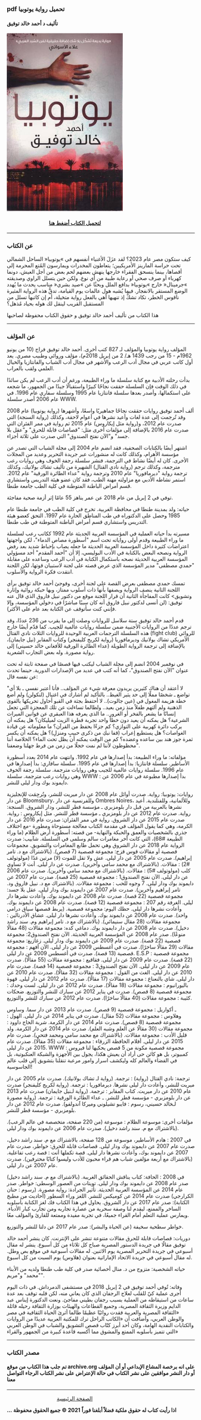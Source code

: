 ### pdf تحميل رواية يوتوبيا 
#### تأليف د أحمد خالد توفيق
![](https://raw.githubusercontent.com/iqraa4u/iqraa4u.github.io/main/images%20(3).jpeg)

#### &nbsp; &nbsp; &nbsp; &nbsp; &nbsp; &nbsp; &nbsp; &nbsp;&nbsp;&nbsp; &nbsp; &nbsp; &nbsp; &nbsp; &nbsp; &nbsp; &nbsp; &nbsp; [ لتحميل الكتاب أضغط هنا ](https://foulabook.com/book/downloading/690961188)

----
### عن الكتاب
كيف ستكون مصر عام 2023؟
لقد عزَلَ الأغنياء أنفسهم في »يوتوبيا« الساحل الشمالي تحت حراسة المارينز
الأمريكيين؛ يتعاطون المخدرات ويمارسون المُتع المحرمة إلى أقصاها، بينما
ينسحق الفقراء خارجها ينهش بعضهم لحم بعض من أجل العيش، دونما
كهرباء أو صرف صحي أو رعاية طبية من أي نوع. ولكن حين يتسلل الراوي
وصديقته »جرمينال« خارج »يوتوبيا« بدافع الملل وبحثًا عن »صيد بشري«
مناسب يحدث ما يُهدد الوضع المستقر بالانفجار.
فيما يُشبه هول عالمات يوم القيامة، تدقُّ هذه الرواية المثيرة ناقوس الخطر،
تكاد تشكُّ إذ تنهيها أهي بالفعل رواية متخيلة، أم إن كاتبها تسلل من
المستقبل القريب لينقل لك هوله بحياد مُذهل؟

هذا الكتاب من تأليف أحمد خالد توفيق و حقوق الكتاب محفوظة لصاحبها

----
### عن المؤلف 
المؤلف رواية يوتوبيا والمؤلف لـ 827 كتب أخرى.
أحمد خالد توفيق فراج (10 من يونيو 1962م - 15 من رجب 1439 هـ/ 2 من إبريل 2018م)، مؤلف وروائي وطبيب مصري. يعد أول كاتب عربي في مجال أدب الرعب والأشهر في مجال أدب الشباب والفانتازيا والخيال العلمي ولقب بالعراب.

بدأت رحلته الأدبية مع كتابة سلسلة ما وراء الطبيعة، ورغم أن أدب الرعب لم يكن سائدًا في ذلك الوقت فإن السلسلة حققت نجاحًا كبيرًا واستقبالًا جيدًا من الجمهور، ما شجعه على استكمالها، وأصدر بعدها سلسلة فانتازيا عام 1995 وسلسلة سفاري عام 1996. في عام 2006 أصدر سلسلة WWW.

ألف أحمد توفيق روايات حققت نجاحًا جماهيريًا واسعًا، وأشهرها (رواية يوتوبيا) عام 2008 وقد تُرجمت إلى عدة لغات وأعيد نشرها في أعوام لاحقة، وكذلك (رواية السنجة) التي صدرت عام 2012، و(رواية مثل إيكاروس) عام 2015 ثم رواية في ممر الفئران التي صدرت عام 2016 بالإضافة إلى مؤلفات أخرى مثل: "قصاصات قابلة للحرق" و"عقل بلا جسد" و"الآن نفتح الصندوق" التي صدرت على ثلاثة أجزاء.

اشتهر أيضًا بالكتابات الصحفية، فقد انضم عام 2004 إلى مجلة الشباب التي تصدر عن مؤسسة الأهرام، وكذلك كانت له منشورات عبر جريدة التحرير وعديد من المجلات الأخرى. كان له أيضًا نشاط في الترجمة، فنشر سلسلة رجفة الخوف وهي روايات رعب مترجمة، وكذلك ترجم (رواية نادي القتال) الشهيرة من تأليف تشاك بولانيك، وكذلك ترجمة رواية "ديرمافوريا" عام 2010 وترجمة رواية "عداء الطائرة الورقية" عام 2012. استمر نشاطه الأدبي مع مزاولته مهنة الطب، فقد كان عضو هيئة التدريس واستشاري قسم أمراض الباطنة المتوطنة في كلية الطب جامعة طنطا.

توفي في 2 إبريل من عام 2018 عن عمر يناهز 55 عامًا إثر أزمة صحية مفاجئة.

حياته:
ولد بمدينة طنطا في محافظة الغربية. تخرج في كلية الطب في جامعة طنطا عام 1985 وحصل على الدكتوراه في طب المناطق الحارة عام 1997. التحق كعضو هيئة التدريس واستشاري قسم أمراض الباطنة المتوطنة في طب طنطا.

مسيرته
بدأ حياته العملية في المؤسسة العربية الحديثة عام 1992 ككاتب رعب لسلسلة ما وراء الطبيعة وقدم أولى رواياته تحت اسم "أسطورة مصاص الدماء"، لكن واجهتها اعتراضات كثيرة داخل المؤسسة العربية الحديثة ما جعله يصاب بإحباط شديد بعد رفض الرواية ونصحه البعض بالكتابة في الأدب البوليسي، إلا أن "أحمد المقدم" أحد مسؤولي المؤسسة العربية الحديثة نصحه باستكمال الكتابة في أدب الرعب وساعده على مقابلة "حمدي مصطفى" مدير المؤسسة الذي عرض قصته على لجنة لاستبيان قوتها، لكن اللجنة انتقدت فكرة الرواية والأسلوب.

تمسك حمدي مصطفى بعرض القصة على لجنة أخرى، وفوجئ أحمد خالد توفيق برأي اللجنة الثانية ينصف الرواية ويصفها بأنها ذات أسلوب ممتاز، وبها حبكة روائية وإثارة وتشويق> كانت المفاجأة الثانية أن قرار اللجنة موقع من دكتور نبيل فاروق الذي قال عنه توفيق: (لن أنسى لدكتور نبيل فاروق أنه كان سببًا مباشرًا في دخولي المؤسسة، وإلا فإنني كنت سأتوقف عن الكتابة بعد عام على الأكثر).

قدم أحمد خالد توفيق ستة سلاسل للروايات وصلت إلى ما يقرب من 236 عددًا، وقد ترجم عددًا من الروايات الأجنبية ضمن سلسلة روايات عالمية للجيب. كما قدّم أيضًا خارج هذه السلسلة الترجمات العربية الوحيدة للروايات الثلاث نادي القتال (fight club) للروائي الأمريكي تشاك بولانيك وديرمافوريا (رواية لكريج كليفنجر) وكتاب المقابر (نيل جايمان)، بالإضافة إلى ترجمة الرواية الطويلة (عداء الطائرة الورقية للأفغاني خالد حسيني) إلى رواية مصورة. وله بعض التجارب الشعرية.

في نوفمبر 2004 انضم إلى مجلة الشباب ليكتب فيها قصصًا في صفحة ثابتة له تحت عنوان "الآن نفتح الصندوق"، كما أنه كتب في عديد من الإصدارات الدورية. حينما تحدث عن نفسه قال:

"لا أعتقد أن هناك كثيرين يريدون معرفة شيء عن المؤلف.. فأنا أعتبر نفسي ـ بلا أي تواضع ـ شخصًا مملًا إلى حد يثير الغيظ.. بالتأكيد لم أشارك في اغتيال (لنكولن) ولم أضع خطة هزيمة المغول في (عين جالوت).. لا أحتفظ بجثة في القبو أحاول تحريكها بالقوى الذهنية ولم ألتهم طفلاً منذ زمن بعيد.. ولطالما تساءلت عن تلك المعجزة التي تجعل إنسانًا ما يشعر بالفخر أو الغرور.. ما الذي يعرفه هذا العبقري عن قوانين الميراث الشرعية؟ هل يمكنه أن يعيد دون خطأ واحد تجربة قطرة الزيت لميليكان؟ هل يمكنه أن يركب دائرة كهربية على التوازي؟ كم جزءًا يحفظ من القرآن؟ ما معلوماته عن قيادة الغواصات؟ هل يستطيع إعراب (قفا نبكِ من ذكرى حبيبٍ ومنزلِ)؟ هل يمكنه أن يكسر ثمرة جوز هند بين ساعده وعضده؟ كم من الوقت يمكنه أن يظل تحت الماء؟ الخلاصة أننا محظوظون لأننا لم نمت خجلًا من زمن من فرط جهلنا وضعفنا".

مؤلفاته:
ما وراء الطبيعة: بدأ إصدارها في عام 1992. وانتهت عام 2014 بعدد أسطورة الأساطير.
سلسلة فانتازيا: بدأ إصدارها في عام 1995.
سلسلة سافاري: بدأ إصدارها في عام 1996.
سلسلة روايات عالمية للجيب وهي روايات مترجمة.
سلسلة رجفة الخوف وهي روايات رعب مترجمة.
سلسلة WWW : بدأ إصدارها مطبوعة في عام 2006 عن دايموند بوك ودار ليلى للنشر.

روايات:
يوتوبيا: رواية. صدرت أوائل عام 2008 عن دار ميريت للنشر، وتُرجِمَت للإنجليزية عن دار Bloomsbury، وللفرنسية عن دار Ombres Noires، وللألمانية، وللفنلندية. أعيد نشرها بالعربية من قبل دار بلومزبري ـ مؤسسة قطر للنشر، ودار الشروق.
السنجة: رواية. صدرت عام 2012 عن دار بلومزبري ـ مؤسسة قطر للنشر.
مثل إيكاروس : رواية. صدرت عام 2015 عن دار الشروق.
رواية في ممر الفئران: صدرت عام 2016 عن دار الكرمة، وهي كما يقول المؤلف في مقدمة الكتاب معالجة مستوحاة ومطورة -مع اختلاف جذري بالشخصيات والعمق والحبكة والنهاية- من قصته: أسطورة أرض الظلام (ما وراء الطبيعة #68)، التي كانت آخر مغامرات سالم وسلمى في السلسلة.
شآبيب: صدرت الرواية عام 2018 عن دار الشروق وهي تحمل طابع المغامرات والتشويق.
مجموعات قصصية أو مقالات
قوس قزح: مجموعة قصصية (7 قصص). (بالاشتراك مع د. تامر إبراهيم). صدرت عام 2005 عن دار ليلى.
عش ولا تقل للموت (لا) مرتين غدًا (مولوتولف #2) : مقالات. (بالاشتراك مع محمد سامي وآخرين). صدرت عن دار ليلى.
أنت لا تساوي كلب (مولوتولف #5) : مقالات. (بالاشتراك مع محمد سامي وآخرين). صدرت عام 2006 عن دار ليلى.
الآن نفتح الصندوق1 : مجموعة قصصية (25 قصة). صدرت عام 2007 عن دايموند بوك ودار ليلى.
7 وجوه للحب : مجموعة مقالات. (بالاشتراك مع د. نبيل فاروق ود. تامر إبراهيم وآخرين). صدرت عام 2007 عن دايموند بوك ودار ليلى.
عقل بلا جسد: مجموعة قصصية (22 قصة). صدرت عام 2008 عن دايموند بوك. وأعادت نشرها دار ليلى.
الغرفة رقم 207 : مجموعة قصصية (12 قصة). صدرت عام 2008 عن دايموند بوك. وأعادت نشرها دار ليلى.
حظك اليوم: مجموعة قصصية. (يربط قصصها سياق درامي واحد). صدرت عام 2008 عن دايموند بوك. وأعادت نشرها دار ليلى.
عشاق الأدرنالين : مجموعة مقالات (28 مقال سنيمائي). (بالاشتراك مع د. تامر إبراهيم وم. سند راشد دخيل). صدرت عام 2008 عن دار دايموند بوك.
دماغي كده: مجموعة مقالات (48 مقالًا منوعًا). صدر عام 2008 عن المؤسسة العربية الحديثة.
الآن نفتح الصندوق2: مجموعة قصصية (22 قصة). صدرت عام 2009 عن دايموند بوك ودار ليلى.
زغازيغ: مجموعة مقالات (29 مقالًا ساخرًا). صدرت في أغسطس 2009 عن دار ليلى.
الآن أفهم : مجموعة قصصية (13 قصة). صدرت في أغسطس 2009 عن دار ليلى.
E.S.P : مجموعة قصصية (22 قصة). صدرت عام 2009 عن دار ليلى.
فقاقيع : مجموعة مقالات (55 مقالًا). صدرت عام 2009 عن دار ليلى.
الآن نفتح الصندوق3 : مجموعة قصصية (14 قصة). صدرت عام 2010 عن دار ليلى.
الغث من القول : مجموعة مقالات (32 مقالًا). صدرت عام 2010 عن دار ليلى.
شاي بالنعناع : مجموعة مقالات (17 مقالًا). صدرت عام 2012 عن دار ليلى.
قهوة باليورانيوم : مجموعة مقالات (18 مقالًا). صدرت عام 2012 عن دار ليلى.
لست وحدك : مجموعة قصصية (8 قصص). صدرت في يناير 2012 عن سبارك للنشر والتوزيع.
ضحكات كئيبة : مجموعة مقالات (40 مقالًا ساخرًا). صدرت عام 2012 عن سبارك للنشر والتوزيع.

ـ أكواريل : مجموعة قصصية (9 قصص). صدرت عام 2013 عن دار سما.
وساوس وهلاوس : مجموعة مقالات (52 مقال). صدرت في يناير 2014 عن دار ليلى.
الهول : مجموعة قصصية (8 قصص). صدرت عام 2014 عن دار الكرمة.
شربة الحاج داوود : مجموعة مقالات (30 مقالًا عن العلم وشبه العلم). صدرت عام 2014 عن دار الكرمة.
ولد قليل الأدب : مجموعة مقالات. (بالاشتراك مع محمد سامي ومحمد فتحي). صدرت عام 2015 عن دار ليلى.
أفلام الحافظة الزرقاء : مجموعة مقالات (35 مقالًا). صدرت عام 2015 عن دار ليلى.
WWW : مجموعة قصصية مكونة من 5 قصص يحكيها لنا فيروس كمبيوتر، بل هو كائن حى أراد أن يعيش هكذا، يجول بين الأجهزة والشبكة العنكبوتية، بل في الفضاء والعالم كله وليكشف اسرار وامور مرعبة تنقلنا بتشويق إلى قلب عالم الجاسوسية!

ترجمة:
نادي القتال (رواية) : ترجمة. (رواية لـ تشاك بولانيك). صدرت عام 2005 عن دار ميريت للنشر، وأعادت دار ليلى نشرها.
ديرمافوريا : ترجمة. (رواية لكريج كليفنجر) صدرت عام 2010 عن دار ميريت.
كتاب المقابر : ترجمة. (رواية لـنيل جايمان) صدرت عام 2013 عن دار بلومزبري - مؤسسة قطر للنشر.
ـ عداء الطائرة الورقية : ترجمة. (رواية مصورة لـخالد حسيني، رسوم : فايبو تشيلوني وميركا آندولفو). صدرت عام 2012 عن دار بلومزبري - مؤسسة قطر للنشر.

مؤلفات أخرى:
موسوعة الظلام : موسوعة (من 220 صفحة، متخصصة في عالم الرعب). (بالاشتراك مع م. سند راشد دخيل). صدرت عام 2006 عن دايموند بوك ودار ليلى.

في 2007 :
هادم الأساطير، موسوعة من 128 صفحة، بالاشتراك مع م. سند راشد دخيل، صدرت عام 2007 عن دايموند بوك ودار ليلى.
قصاصات قابلة للحرق: خواطر، صدرت عام 2007 عن دايموند بوك، وأعادت نشرها دار ليلى.
قصة تكملها أنت : قصة رعب تفاعلية. (بالاشتراك مع أربعة مؤلفين شباب هم قراء محبون للأدب وليسوا كتابًا محترفين). صدرت عام 2007 عن دار ليلى.

في 2008 :
الحافة: كتاب يناقش الحقائق الغريبة. (بالاشتراك مع م. سند راشد دخيل) صدر عام 2008 عن دايموند بوك ودار ليلى.
تويتات من العصور الوسطى: خواطر. صدر عام 2014 عن المؤسسة العربية الحديثة.
تأثير الجرادة: رواية مصورة. (رسوم : حنان الكرارجي) صدرت عام 2014 عن كوميكس للنشر.
اللغز وراء السطور (أحاديث من مطبخ الكتابة): صدر عام 2017 عن دار الشروق. يحاول في هذا الكتاب فك لغز الكتابة بأسلوبه الساخر والممتع، ليقدم لنا وصفة سحرية من عصارة تجاربه ومن تجارب كبار الأدباء. ويمارس عملية التعلم أمام القراء جميعًا، في تجربة مفيدة وممتعة للقارئ والمؤلف معًا.

خواطر سطحية سخيفة (عن الحياة والبشر): صدر عام 2017 عن دلتا للنشر والتوزيع.

دوريات:
قصاصات قابلة للحرق مقالات متنوعة تنشر على الإنترنت.
كان ينشر أحمد خالد توفيق مقالًا في جريدة الدستور المصرية صباح كل ثلاثاء من كل أسبوع.
ينشر له مقال أسبوعي في جريدة التحرير المصرية يوم الاثنين.
له مقالات أسبوعية في موقع بص وطل.
له مقال أسبوعي في جريدة الاتحاد الإماراتية بعنوان (هلاوس) يوم السبت من كل أسبوع.

حياته الشخصية:
متزوج من د. منال أخصائية صدر في كلية طب طنطا ولديه من الأبناء "محمد" و"مريم".

وفاته:
تُوفي أحمد توفيق في 2 إبريل 2018 في مستشفى الدمرداش. في ذات اليوم أجرى عملية كيّ للقلب لعلاج الرجفان الذي كان يعاني منه، لكن قلبه توقف بعد عدة ساعات من استيقاظه من العملية بسبب رجفان بطيني مفاجئ. ونعت الدكتورة إيناس عبد الدايم وزيرة الثقافة المصرية، وجميع القطاعات والهيئات بوزارة الثقافة رحيله قائلة «الثقافة المصرية والعربية فقدت روائيًا عظيمًا طالما أثرىٰ الحياة الثقافية في مصر والوطن العربي، وأضافت أن «الكاتب الراحل ترك للمكتبة العربية عديدًا من الروايات والكتابات النقدية الهامة، وكان أحد أبرز كتّاب قصص التشويق والشباب في الوطن العربي التي تتميز بأسلوبه الممتع والمشوق مما أكسبه قاعدة كبيرة من الجمهور والقراء»


------

### مصدر الكتاب
#### تم جلب هذا الكتاب من موقع archive.org على انه برخصة المشاع الإبداعي أو أن المؤلف أو دار النشر موافقين على نشر الكتاب في حالة الإعتراض على نشر الكتاب الرجاء التواصل معنا

------
&nbsp; &nbsp; &nbsp; &nbsp; &nbsp; &nbsp; &nbsp; &nbsp;&nbsp;&nbsp; &nbsp; &nbsp; &nbsp; &nbsp; &nbsp; &nbsp; &nbsp; &nbsp;   [ الصفحة الرئيسية ](https://iqraa4u.me/)   

**... اذا رأيت كتاب له حقوق ملكية فضلاً أبلغنا فوراً**
**2021 © جميع الحقوق محفوظة**
